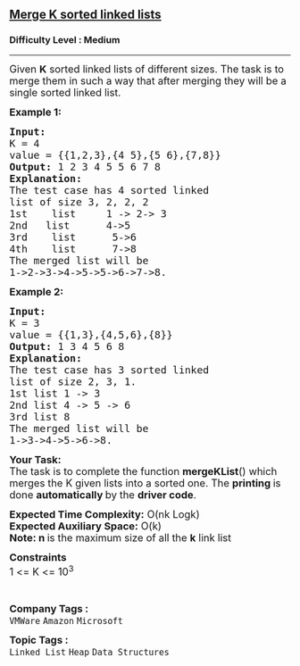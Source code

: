 <h2><a href="https://www.geeksforgeeks.org/problems/merge-k-sorted-linked-lists/1?page=2&category=Linked%20List&company=Microsoft&sortBy=submissions">Merge K sorted linked lists</a></h2><h3>Difficulty Level : Medium</h3><hr><div class="problems_problem_content__Xm_eO"><p><span style="font-size:18px">Given <strong>K</strong> sorted linked lists of different sizes. The task is to merge them in such a way that after merging they will be a single sorted linked list. </span></p>

<p><span style="font-size:18px"><strong>Example 1:</strong></span></p>

<pre><span style="font-size:18px"><strong>Input:
</strong>K = 4
value = {{1,2,3},{4 5},{5 6},{7,8}}
<strong>Output: </strong>1&nbsp;2&nbsp;3&nbsp;4&nbsp;5&nbsp;5&nbsp;6&nbsp;7&nbsp;8<strong>
Explanation:
</strong>The test case has 4 sorted linked 
list of size 3, 2,&nbsp;2,&nbsp;2
1st&nbsp; &nbsp; list &nbsp; &nbsp;&nbsp;1 -&gt; 2-&gt; 3
2nd&nbsp; &nbsp;list &nbsp; &nbsp; &nbsp;4-&gt;5
3rd&nbsp; &nbsp; list &nbsp; &nbsp; &nbsp;5-&gt;6
4th&nbsp; &nbsp; list &nbsp; &nbsp; &nbsp;7-&gt;8
The merged list will be
1-&gt;2-&gt;3-&gt;4-&gt;5-&gt;5-&gt;6-&gt;7-&gt;8.</span>
</pre>

<p><span style="font-size:18px"><strong>Example 2:</strong></span></p>

<pre><span style="font-size:18px"><strong>Input:
</strong>K = 3
value = {{1,3},{4,5,6},{8}}
<strong>Output: </strong>1 3 4 5 6 8<strong>
Explanation:
</strong>The test case has 3 sorted linked
list of size 2, 3, 1.
1st list 1&nbsp;-&gt; 3
2nd list 4 -&gt; 5&nbsp;-&gt; 6
3rd list 8
The merged list will be
1-&gt;3-&gt;4-&gt;5-&gt;6-&gt;8.</span>
</pre>

<p><span style="font-size:18px"><strong>Your Task:</strong><br>
The task is to complete the function <strong>mergeKList</strong>() which merges the K given lists into a sorted one. The <strong>printing </strong>is done <strong>automatically </strong>by the <strong>driver code</strong>.</span></p>

<p><span style="font-size:18px"><strong>Expected Time Complexity:</strong>&nbsp;O(nk Logk)<br>
<strong>Expected Auxiliary Space:</strong>&nbsp;O(k)<br>
<strong>Note: n&nbsp;</strong>is the maximum size of all the <strong>k</strong>&nbsp;link list</span></p>

<p><span style="font-size:18px"><strong>Constraints</strong><br>
1 &lt;= K&nbsp;&lt;= 10<sup>3</sup></span></p>

<p>&nbsp;</p>
</div><p><span style=font-size:18px><strong>Company Tags : </strong><br><code>VMWare</code>&nbsp;<code>Amazon</code>&nbsp;<code>Microsoft</code>&nbsp;<br><p><span style=font-size:18px><strong>Topic Tags : </strong><br><code>Linked List</code>&nbsp;<code>Heap</code>&nbsp;<code>Data Structures</code>&nbsp;